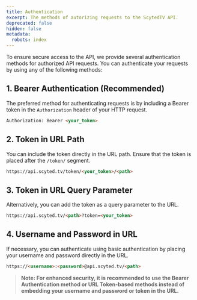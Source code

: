 ```yaml
---
title: Authentication
excerpt: The methods of autorizing requests to the ScytedTV API.
deprecated: false
hidden: false
metadata:
  robots: index
---
```

To ensure secure access to the API, we provide several authentication methods for authorized API requests. You can authenticate your requests by using any of the following methods:

## 1. Bearer Authentication (Recommended)

The preferred method for authenticating requests is by including a Bearer token in the `Authorization` header of your HTTP request.

```html HTTP
Authorization: Bearer <your_token>
```

## 2. Token in URL Path

You can include the token directly in the URL path. Ensure that the token is placed after the `/token/` segment.

```html URL
https://api.scyted.tv/token/<your_token>/<path>
```

## 3. Token in URL Query Parameter

Alternatively, you can add the token as a query parameter to the URL.

```html URL
https://api.scyted.tv/<path>?token=<your_token>
```

## 4. Username and Password in URL

If necessary, you can authenticate using basic authentication by placing your username and password directly in the URL.

```html URL
https://<username>:<password>@api.scyted.tv/<path>
```

> **Note: For enhanced security, it is recommended to use the Bearer Authentication method or URL Token-based methods instead of embedding your username and password or token in the URL.**
